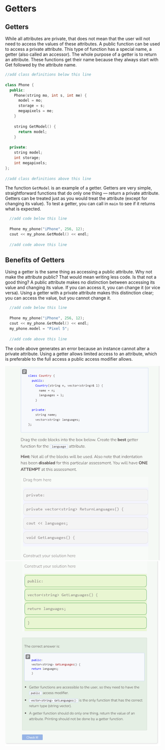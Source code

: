 # Getters
## Getters
While all attributes are private, that does not mean that the user will not need to access the values of these attributes. A public function can be used to access a private attribute. This type of function has a special name, a getter (also called an accessor). The whole purpose of a getter is to return an attribute. These functions get their name because they always start with Get followed by the attribute name.

```cpp
//add class definitions below this line
    
class Phone {
  public:
    Phone(string mo, int s, int me) {
      model = mo;
      storage = s;
      megapixels = me;
    }

    string GetModel() {
      return model;
    }
  
  private:
    string model;
    int storage;
    int megapixels;
};
  
//add class definitions above this line
```
The function `GetModel` is an example of a getter. Getters are very simple, straightforward functions that do only one thing — return a private attribute. Getters can be treated just as you would treat the attribute (except for changing its value). To test a getter, you can call in `main` to see if it returns what is expected.

```cpp
  //add code below this line

  Phone my_phone("iPhone", 256, 12);
  cout << my_phone.GetModel() << endl;

  //add code above this line
```

## Benefits of Getters
Using a getter is the same thing as accessing a public attribute. Why not make the attribute public? That would mean writing less code. Is that not a good thing? A public attribute makes no distinction between accessing its value and changing its value. If you can access it, you can change it (or vice versa). Using a getter with a private attribute makes this distinction clear; you can access the value, but you cannot change it.

```cpp
  //add code below this line

  Phone my_phone("iPhone", 256, 12);
  cout << my_phone.GetModel() << endl;
  my_phone.model = "Pixel 5";

  //add code above this line
```
The code above generates an error because an instance cannot alter a private attribute. Using a getter allows limited access to an attribute, which is preferable to the full access a public access modifier allows.

![Question 1-1](_assets/Q1-1.png)
![Question 1-2](_assets/Q1-2.png)